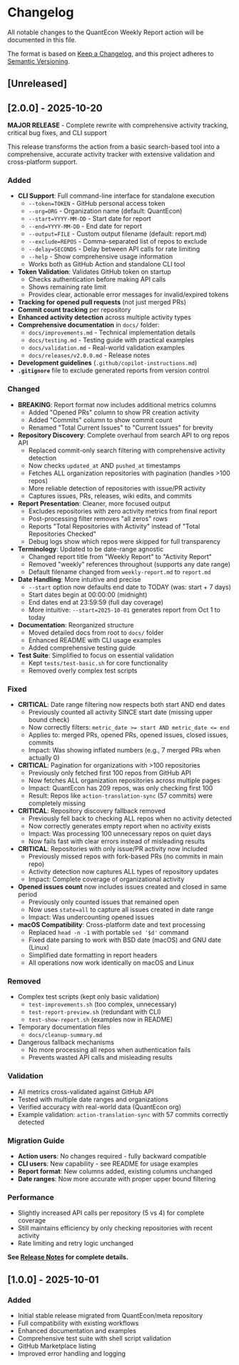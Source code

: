 # Changelog

All notable changes to the QuantEcon Weekly Report action will be documented in this file.

The format is based on [Keep a Changelog](https://keepachangelog.com/en/1.0.0/),
and this project adheres to [Semantic Versioning](https://semver.org/spec/v2.0.0.html).

## [Unreleased]

## [2.0.0] - 2025-10-20

**MAJOR RELEASE** - Complete rewrite with comprehensive activity tracking, critical bug fixes, and CLI support

This release transforms the action from a basic search-based tool into a comprehensive, accurate activity tracker with extensive validation and cross-platform support.

### Added
- **CLI Support**: Full command-line interface for standalone execution
  - `--token=TOKEN` - GitHub personal access token
  - `--org=ORG` - Organization name (default: QuantEcon)
  - `--start=YYYY-MM-DD` - Start date for report
  - `--end=YYYY-MM-DD` - End date for report
  - `--output=FILE` - Custom output filename (default: report.md)
  - `--exclude=REPOS` - Comma-separated list of repos to exclude
  - `--delay=SECONDS` - Delay between API calls for rate limiting
  - `--help` - Show comprehensive usage information
  - Works both as GitHub Action and standalone CLI tool
- **Token Validation**: Validates GitHub token on startup
  - Checks authentication before making API calls
  - Shows remaining rate limit
  - Provides clear, actionable error messages for invalid/expired tokens
- **Tracking for opened pull requests** (not just merged PRs)
- **Commit count tracking** per repository
- **Enhanced activity detection** across multiple activity types
- **Comprehensive documentation** in `docs/` folder:
  - `docs/improvements.md` - Technical implementation details
  - `docs/testing.md` - Testing guide with practical examples
  - `docs/validation.md` - Real-world validation examples
  - `docs/releases/v2.0.0.md` - Release notes
- **Development guidelines** (`.github/copilot-instructions.md`)
- **`.gitignore`** file to exclude generated reports from version control

### Changed
- **BREAKING**: Report format now includes additional metrics columns
  - Added "Opened PRs" column to show PR creation activity
  - Added "Commits" column to show commit count
  - Renamed "Total Current Issues" to "Current Issues" for brevity
- **Repository Discovery**: Complete overhaul from search API to org repos API
  - Replaced commit-only search filtering with comprehensive activity detection
  - Now checks `updated_at` AND `pushed_at` timestamps
  - Fetches ALL organization repositories with pagination (handles >100 repos)
  - More reliable detection of repositories with issue/PR activity
  - Captures issues, PRs, releases, wiki edits, and commits
- **Report Presentation**: Cleaner, more focused output
  - Excludes repositories with zero activity metrics from final report
  - Post-processing filter removes "all zeros" rows
  - Reports "Total Repositories with Activity" instead of "Total Repositories Checked"
  - Debug logs show which repos were skipped for full transparency
- **Terminology**: Updated to be date-range agnostic
  - Changed report title from "Weekly Report" to "Activity Report"
  - Removed "weekly" references throughout (supports any date range)
  - Default filename changed from `weekly-report.md` to `report.md`
- **Date Handling**: More intuitive and precise
  - `--start` option now defaults end date to TODAY (was: start + 7 days)
  - Start dates begin at 00:00:00 (midnight)
  - End dates end at 23:59:59 (full day coverage)
  - More intuitive: `--start=2025-10-01` generates report from Oct 1 to today
- **Documentation**: Reorganized structure
  - Moved detailed docs from root to `docs/` folder
  - Enhanced README with CLI usage examples
  - Added comprehensive testing guide
- **Test Suite**: Simplified to focus on essential validation
  - Kept `tests/test-basic.sh` for core functionality
  - Removed overly complex test scripts

### Fixed
- **CRITICAL**: Date range filtering now respects both start AND end dates
  - Previously counted all activity SINCE start date (missing upper bound check)
  - Now correctly filters: `metric_date >= start AND metric_date <= end`
  - Applies to: merged PRs, opened PRs, opened issues, closed issues, commits
  - Impact: Was showing inflated numbers (e.g., 7 merged PRs when actually 0)
- **CRITICAL**: Pagination for organizations with >100 repositories
  - Previously only fetched first 100 repos from GitHub API
  - Now fetches ALL organization repositories across multiple pages
  - Impact: QuantEcon has 209 repos, was only checking first 100
  - Result: Repos like `action-translation-sync` (57 commits) were completely missing
- **CRITICAL**: Repository discovery fallback removed
  - Previously fell back to checking ALL repos when no activity detected
  - Now correctly generates empty report when no activity exists
  - Impact: Was processing 100 unnecessary repos on quiet days
  - Now fails fast with clear errors instead of misleading results
- **CRITICAL**: Repositories with only issue/PR activity now included
  - Previously missed repos with fork-based PRs (no commits in main repo)
  - Activity detection now captures ALL types of repository updates
  - Impact: Complete coverage of organizational activity
- **Opened issues count** now includes issues created and closed in same period
  - Previously only counted issues that remained open
  - Now uses `state=all` to capture all issues created in date range
  - Impact: Was undercounting opened issues
- **macOS Compatibility**: Cross-platform date and text processing
  - Replaced `head -n -1` with portable `sed '$d'` command
  - Fixed date parsing to work with BSD date (macOS) and GNU date (Linux)
  - Simplified date formatting in report headers
  - All operations now work identically on macOS and Linux

### Removed
- Complex test scripts (kept only basic validation)
  - `test-improvements.sh` (too complex, unnecessary)
  - `test-report-preview.sh` (redundant with CLI)
  - `test-show-report.sh` (examples now in README)
- Temporary documentation files
  - `docs/cleanup-summary.md`
- Dangerous fallback mechanisms
  - No more processing all repos when authentication fails
  - Prevents wasted API calls and misleading results

### Validation
- All metrics cross-validated against GitHub API
- Tested with multiple date ranges and organizations
- Verified accuracy with real-world data (QuantEcon org)
- Example validation: `action-translation-sync` with 57 commits correctly detected

### Migration Guide
- **Action users**: No changes required - fully backward compatible
- **CLI users**: New capability - see README for usage examples
- **Report format**: New columns added, existing columns unchanged
- **Date ranges**: Now more accurate with proper upper bound filtering

### Performance
- Slightly increased API calls per repository (5 vs 4) for complete coverage
- Still maintains efficiency by only checking repositories with recent activity
- Rate limiting and retry logic unchanged

**See [Release Notes](docs/releases/v2.0.0.md) for complete details.**

## [1.0.0] - 2025-10-01

### Added
- Initial stable release migrated from QuantEcon/meta repository
- Full compatibility with existing workflows
- Enhanced documentation and examples
- Comprehensive test suite with shell script validation
- GitHub Marketplace listing
- Improved error handling and logging
